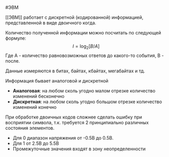 #ЭВМ 

[[ЭВМ]] работает с дискретной (кодированной) информацией, представленной в виде двоичного когда.

Количество полученной информации можно посчитать по следующей формуле: 
$$I = \log_{2}[B/A]$$
Где А - количество равновозможных ответов до какого-то события, B - после.

Данные измеряются в битах, байтах, кбайтах, мегабайтах и тд.

Информация бывает аналоговой и дискретной
- **Аналоговая**: на любом сколь угодно малом отрезке количество изменений бесконечно
- **Дискретная**: на любом сколь угодно большом отрезке количество изменений конечно

При обработке двоичных кодов сложнее сделать ошибку при восприятии символа, т.к. требуется 2 принципиально различных состояния элементов. 
- Для 0 диапазон напряжения от -0.5В до 0.5В. 
- Для 1 от 2.5В до 5.5В
- Промежуточные значения входят в зону неопределенности